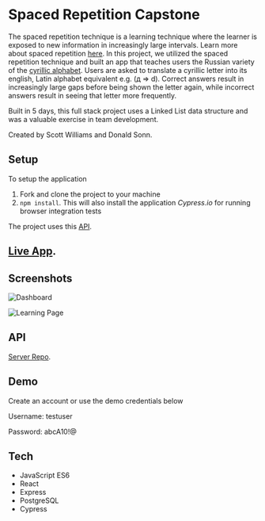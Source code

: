 # Spaced Repetition Capstone

The spaced repetition technique is a learning technique where the learner is exposed to new information in increasingly large intervals. Learn more about spaced repetition [here](https://en.wikipedia.org/wiki/Spaced_repetition).  In this project, we utilized the spaced repetition technique and built an app that teaches users the Russian variety of the [cyrillic alphabet](https://en.wikipedia.org/wiki/Cyrillic_alphabets).  Users are asked to translate a cyrillic letter into its english, Latin alphabet equivalent e.g. (д => d).  Correct answers result in increasingly large gaps before being shown the letter again, while incorrect answers result in seeing that letter more frequently.

Built in 5 days, this full stack project uses a Linked List data structure and was a valuable exercise in team development.

Created by Scott Williams and Donald Sonn.

## Setup

To setup the application

1. Fork and clone the project to your machine
2. `npm install`. This will also install the application *Cypress.io* for running browser integration tests

The project uses this [API](https://github.com/thinkful-ei-bee/spacerep-scott-donald-api).

## [Live App](https://learn-cyrillic.now.sh/). 

## Screenshots

![Dashboard](https://i.imgur.com/W8OJkOW.png)

![Learning Page](https://i.imgur.com/B5LNelM.png)

## API

[Server Repo](https://github.com/thinkful-ei-bee/spacerep-scott-donald-api).

## Demo
Create an account or use the demo credentials below

Username: testuser

Password: abcA10!@

## Tech

* JavaScript ES6
* React
* Express
* PostgreSQL
* Cypress
